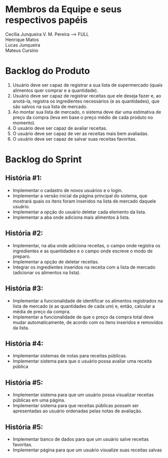 # Membros da Equipe e seus respectivos papéis
Cecília Junqueira V. M. Pereira --> FULL <br />
Henrique Matos <br />
Lucas Junqueira <br />
Mateus Cursino <br />

# Backlog do Produto
1. Usuário deve ser capaz de registrar a sua lista de supermercado (quais alimentos quer comprar e a quantidade).
2. Usuário deve ser capaz de registrar receitas que ele deseja fazer e, ao anotá-la, registra os ingredientes necessários (e as quantidades), que são salvos na sua lista de mercado.
3. Ao montar sua lista de mercado, o sistema deve dar uma estimativa de preço da compra (leva em base o preço médio de cada produto no momento).
4. O usuário deve ser capaz de avaliar receitas.
5. O usuário deve ser capaz de ver as receitas mais bem avaliadas.
6. O usuário deve ser capaz de salvar suas receitas favoritas.


# Backlog do Sprint
## História #1:
  * Implementar o cadastro de novos usuários e o login.
  * Implementar a versão inicial da página principal do sistema, que mostrará quais os itens foram inseridos na lista de mercado daquele usuário.
  * Implementar a opção do usuário deletar cada elemento da lista.
  * Implementar a aba onde adiciona mais alimentos à lista.

## História #2:
  * Implementar, na aba onde adiciona receitas, o campo onde registra os ingredientes e as quantidades e o campo onde escreve o modo de preparo.
  * Implementar a opção de deletar receitas.
  * Integrar os ingredientes inseridos na receita com a lista de mercado (adicionar os alimentos na lista).

## História #3:
  * Implementar a funcionalidade de identificar os alimentos registrados na lista de mercado (e as quantidades de cada um) e, então, calcular a média de preço da compra.
  * Implementar a funcionalidade de que o preço da compra total deve mudar automaticamente, de acordo com os itens inseridos e removidos da lista.

## História #4:
  * Implementar sistemas de notas para receitas públicas.
  * Implementar sistema para que o usuário possa avaliar uma receita pública

## História #5:
  * Implementar sistema para que um usuário possa visualizar receitas públicas em uma página.
  * Implementar sistema para que receitas públicas possam ser apresentadas ao usuário ordenadas pelas notas de avaliação.

## História #5:
  * Implementar banco de dados para que um usuário salve receitas favoritas.
  * Implementar página para que um usuário visualize suas receitas salvas
